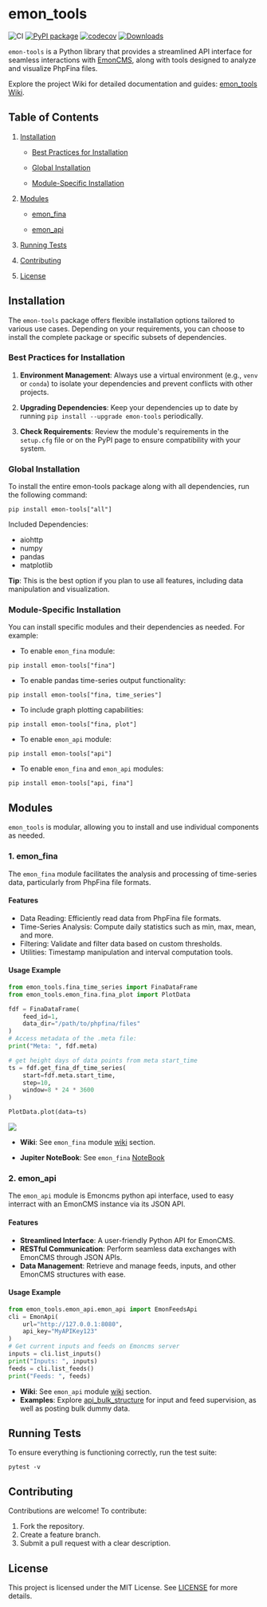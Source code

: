 # emon_tools

![CI](https://github.com/vemonitor/emon_tools/actions/workflows/python-package.yml/badge.svg?branch=main)
[![PyPI package](https://img.shields.io/pypi/v/emon_tools.svg)](https://pypi.org/project/emon_tools/)
[![codecov](https://codecov.io/gh/vemonitor/emon_tools/graph/badge.svg?token=M7VgGzkApi)](https://codecov.io/gh/vemonitor/emon_tools)
[![Downloads](https://static.pepy.tech/badge/emon_tools)](https://pepy.tech/project/emon_tools)

`emon-tools` is a Python library that provides a streamlined API interface for seamless interactions with [EmonCMS](https://emoncms.org/), along with tools designed to analyze and visualize PhpFina files.

Explore the project Wiki for detailed documentation and guides: [emon_tools Wiki](https://github.com/vemonitor/emon_tools/wiki).

## Table of Contents

1. [Installation](https://github.com/vemonitor/emon_tools/blob/main/README.md#installation)

    - [Best Practices for Installation](https://github.com/vemonitor/emon_tools/blob/main/README.md#installation)

    - [Global Installation](https://github.com/vemonitor/emon_tools/blob/main/README.md#global-installation)

    - [Module-Specific Installation](https://github.com/vemonitor/emon_tools/blob/main/README.md#installation)

2. [Modules](https://github.com/vemonitor/emon_tools/blob/main/README.md#modules)

    - [emon_fina](https://github.com/vemonitor/emon_tools/blob/main/README.md#emon_fina)

    - [emon_api](https://github.com/vemonitor/emon_tools/blob/main/README.md#emon_api)

3. [Running Tests](https://github.com/vemonitor/emon_tools/blob/main/README.md#running-tests)

4. [Contributing](https://github.com/vemonitor/emon_tools/blob/main/README.md#contributing)

5. [License](https://github.com/vemonitor/emon_tools/blob/main/README.md#license)

## Installation

The `emon-tools` package offers flexible installation options tailored to various use cases. Depending on your requirements, you can choose to install the complete package or specific subsets of dependencies.

### Best Practices for Installation

1. **Environment Management**: Always use a virtual environment (e.g., `venv` or `conda`) to isolate your dependencies and prevent conflicts with other projects.

2. **Upgrading Dependencies**: Keep your dependencies up to date by running `pip install --upgrade emon-tools` periodically.

3. **Check Requirements**: Review the module's requirements in the `setup.cfg` file or on the PyPI page to ensure compatibility with your system.

### Global Installation
To install the entire emon-tools package along with all dependencies, run the following command:

```
pip install emon-tools["all"]
```

Included Dependencies:
- aiohttp
- numpy
- pandas
- matplotlib

**Tip**: This is the best option if you plan to use all features, including data manipulation and visualization.

### Module-Specific Installation

You can install specific modules and their dependencies as needed. For example:  
- To enable `emon_fina` module:

```
pip install emon-tools["fina"]
```

- To enable pandas time-series output functionality:

```
pip install emon-tools["fina, time_series"]
```

- To include graph plotting capabilities:

```
pip install emon-tools["fina, plot"]
```

- To enable `emon_api` module:

```
pip install emon-tools["api"]
```

- To enable `emon_fina` and `emon_api` modules:

```
pip install emon-tools["api, fina"]
```

## Modules
`emon_tools` is modular, allowing you to install and use individual components as needed.

### 1. emon_fina

The `emon_fina` module facilitates the analysis and processing of time-series data, particularly from PhpFina file formats.

#### Features

- Data Reading: Efficiently read data from PhpFina file formats.
- Time-Series Analysis: Compute daily statistics such as min, max, mean, and more.
- Filtering: Validate and filter data based on custom thresholds.
- Utilities: Timestamp manipulation and interval computation tools.

#### Usage Example

```python
from emon_tools.fina_time_series import FinaDataFrame
from emon_tools.emon_fina.fina_plot import PlotData

fdf = FinaDataFrame(
    feed_id=1,
    data_dir="/path/to/phpfina/files"
)
# Access metadata of the .meta file:
print("Meta: ", fdf.meta)

# get height days of data points from meta start_time
ts = fdf.get_fina_df_time_series(
    start=fdf.meta.start_time,
    step=10,
    window=8 * 24 * 3600
)

PlotData.plot(data=ts)

```

<img src="https://github.com/vemonitor/emon_tools/blob/main/img/1_data_8_days.png" with="100%">

- **Wiki**: See `emon_fina` module [wiki](https://github.com/vemonitor/emon_tools/wiki/emon_fina) section.

- **Jupiter NoteBook**: See `emon_fina` [NoteBook](https://github.com/vemonitor/emon_tools/blob/main/notebook/emon_fina.ipynb)

### 2. emon_api

The `emon_api` module is Emoncms python api interface, used to easy interract with an EmonCMS instance via its JSON API.

#### Features

- **Streamlined Interface**: A user-friendly Python API for EmonCMS.
- **RESTful Communication**: Perform seamless data exchanges with EmonCMS through JSON APIs.
- **Data Management**: Retrieve and manage feeds, inputs, and other EmonCMS structures with ease.

#### Usage Example

```python
from emon_tools.emon_api.emon_api import EmonFeedsApi
cli = EmonApi(
    url="http://127.0.0.1:8080",
    api_key="MyAPIKey123"
)
# Get current inputs and feeds on Emoncms server
inputs = cli.list_inputs()
print("Inputs: ", inputs)
feeds = cli.list_feeds()
print("Feeds: ", feeds)
```

- **Wiki**: See `emon_api` module [wiki](https://github.com/vemonitor/emon_tools/wiki/emon_api) section.
- **Examples**: Explore [api_bulk_structure](https://github.com/vemonitor/emon_tools/blob/main/examples/emon_api.py) for input and feed supervision, as well as posting bulk dummy data.

## Running Tests

To ensure everything is functioning correctly, run the test suite:

```
pytest -v
```

## Contributing

Contributions are welcome! To contribute:
1. Fork the repository.
2. Create a feature branch.
3. Submit a pull request with a clear description.

## License
This project is licensed under the MIT License. See [LICENSE](https://github.com/vemonitor/emon_tools/blob/main/LICENSE) for more details.

